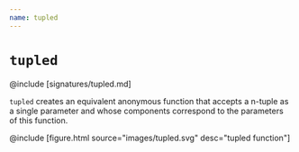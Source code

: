 ```yaml
---
name: tupled
---
```


# `tupled`

@include [signatures/tupled.md]

`tupled` creates an equivalent anonymous function that accepts a n-tuple as a single parameter and whose components correspond to the parameters of this function.

@include [figure.html source="images/tupled.svg" desc="tupled function"]
